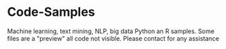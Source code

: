 # Code-Samples
Machine learning, text mining, NLP, big data Python an R samples. Some files are a "preview" all code not visible.
Please contact for any assistance  
